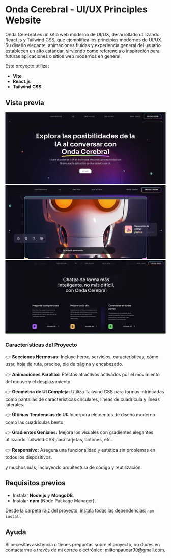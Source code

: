 # Onda Cerebral - UI/UX Principles Website

Onda Cerebral es un sitio web moderno de UI/UX, desarrollado utilizando React.js y Tailwind CSS, que ejemplifica los principios modernos de UI/UX. Su diseño elegante, animaciones fluidas y experiencia general del usuario establecen un alto estándar, sirviendo como referencia o inspiración para futuras aplicaciones o sitios web modernos en general.

Este proyecto utiliza:

- **Vite**
- **React.js**
- **Tailwind CSS**

## Vista previa
![Vista previa](https://raw.githubusercontent.com/miltonAlan/react-onda-cerebral/master/capture1.png "Vista previa 1")
![Vista previa](https://raw.githubusercontent.com/miltonAlan/react-onda-cerebral/master/capture2.png "Vista previa 2")
![Vista previa](https://raw.githubusercontent.com/miltonAlan/react-onda-cerebral/master/capture3.png "Vista previa 3")


### Características del Proyecto

👉 **Secciones Hermosas:** Incluye héroe, servicios, características, cómo usar, hoja de ruta, precios, pie de página y encabezado.

👉 **Animaciones Parallax:** Efectos atractivos activados por el movimiento del mouse y el desplazamiento.

👉 **Geometría de UI Compleja:** Utiliza Tailwind CSS para formas intrincadas como pantallas de características circulares, líneas de cuadrícula y líneas laterales.

👉 **Últimas Tendencias de UI:** Incorpora elementos de diseño moderno como las cuadrículas bento.

👉 **Gradientes Geniales:** Mejora los visuales con gradientes elegantes utilizando Tailwind CSS para tarjetas, botones, etc.

👉 **Responsivo:** Asegura una funcionalidad y estética sin problemas en todos los dispositivos.

y muchos más, incluyendo arquitectura de código y reutilización.


## Requisitos previos
- Instalar **Node.js** y **MongoDB**.
- Instalar **npm** (Node Package Manager).

Desde la carpeta raíz del proyecto, instala todas las dependencias: `npm install`



## Ayuda
Si necesitas asistencia o tienes preguntas sobre el proyecto, no dudes en contactarme a través de mi correo electrónico: [miltonpaucar99@gmail.com](mailto:miltonpaucar99@gmail.com).